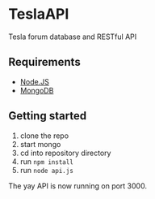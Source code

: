 TeslaAPI
========

Tesla forum database and RESTful API


## Requirements

* [Node.JS](http://nodejs.org/)
* [MongoDB](http://www.mongodb.org/)

## Getting started
1. clone the repo
2. start mongo
3. cd into repository directory
4. run `npm install`
5. run `node api.js`

The yay API is now running on port 3000.

